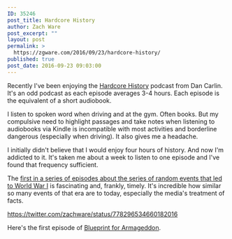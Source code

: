 ```yaml
---
ID: 35246
post_title: Hardcore History
author: Zach Ware
post_excerpt: ""
layout: post
permalink: >
  https://zgware.com/2016/09/23/hardcore-history/
published: true
post_date: 2016-09-23 09:03:00
---
```

Recently I've been enjoying the <a href="https://overcast.fm/itunes173001861/dan-carlins-hardcore-history">Hardcore History</a> podcast from Dan Carlin. It's an odd podcast as each episode averages 3-4 hours. Each episode is the equivalent of a short audiobook.

I listen to spoken word when driving and at the gym. Often books. But my compulsive need to highlight passages and take notes when listening to audiobooks via Kindle is incompatible with most activities and borderline dangerous (especially when driving). It also gives me a headache.

I initially didn't believe that I would enjoy four hours of history. And now I'm addicted to it. It's taken me about a week to listen to one episode and I've found that frequency sufficient.

The <a href="http://www.dancarlin.com/product/hardcore-history-50-blueprint-for-armageddon-i">first in a series of episodes about the series of random events that led to World War I</a> is fascinating and, frankly, timely. It's incredible how similar so many events of that era are to today, especially the media's treatment of facts.

https://twitter.com/zachware/status/778296534660182016

Here's the first episode of <a href="http://www.dancarlin.com/product/hardcore-history-50-blueprint-for-armageddon-i">Blueprint for Armageddon</a>.